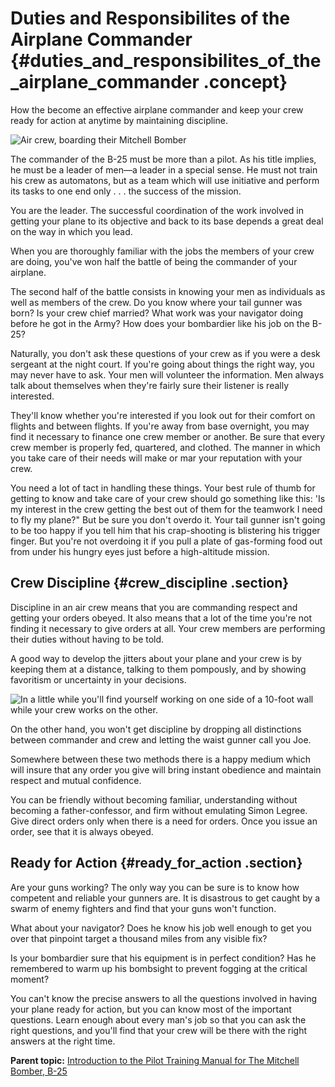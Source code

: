 # Duties and Responsibilites of the Airplane Commander {#duties_and_responsibilites_of_the_airplane_commander .concept}

How the become an effective airplane commander and keep your crew ready for action at anytime by maintaining discipline.

 ![Air crew, boarding their Mitchell Bomber](../images/crew_boarding.png) 

The commander of the B-25 must be more than a pilot. As his title implies, he must be a leader of men—a leader in a special sense. He must not train his crew as automatons, but as a team which will use initiative and perform its tasks to one end only . . . the success of the mission.

You are the leader. The successful coordination of the work involved in getting your plane to its objective and back to its base depends a great deal on the way in which you lead.

When you are thoroughly familiar with the jobs the members of your crew are doing, you've won half the battle of being the commander of your airplane.

The second half of the battle consists in knowing your men as individuals as well as members of the crew. Do you know where your tail gunner was born? Is your crew chief married? What work was your navigator doing before he got in the Army? How does your bombardier like his job on the B-25?

Naturally, you don't ask these questions of your crew as if you were a desk sergeant at the night court. If you're going about things the right way, you may never have to ask. Your men will volunteer the information. Men always talk about themselves when they're fairly sure their listener is really interested.

They'll know whether you're interested if you look out for their comfort on flights and between flights. If you're away from base overnight, you may find it necessary to finance one crew member or another. Be sure that every crew member is properly fed, quartered, and clothed. The manner in which you take care of their needs will make or mar your reputation with your crew.

You need a lot of tact in handling these things. Your best rule of thumb for getting to know and take care of your crew should go something like this: 'Is my interest in the crew getting the best out of them for the teamwork I need to fly my plane?" But be sure you don't overdo it. Your tail gunner isn't going to be too happy if you tell him that his crap-shooting is blistering his trigger finger. But you're not overdoing it if you pull a plate of gas-forming food out from under his hungry eyes just before a high-altitude mission.

## Crew Discipline {#crew_discipline .section}

Discipline in an air crew means that you are commanding respect and getting your orders obeyed. It also means that a lot of the time you're not finding it necessary to give orders at all. Your crew members are performing their duties without having to be told.

A good way to develop the jitters about your plane and your crew is by keeping them at a distance, talking to them pompously, and by showing favoritism or uncertainty in your decisions.

![In a little while you'll find yourself working on one side of a 10-foot wall while your crew works on the other.](../images/crew_discipline.png)

On the other hand, you won't get discipline by dropping all distinctions between commander and crew and letting the waist gunner call you Joe.

Somewhere between these two methods there is a happy medium which will insure that any order you give will bring instant obedience and maintain respect and mutual confidence.

You can be friendly without becoming familiar, understanding without becoming a father-confessor, and firm without emulating Simon Legree. Give direct orders only when there is a need for orders. Once you issue an order, see that it is always obeyed.

## Ready for Action {#ready_for_action .section}

Are your guns working? The only way you can be sure is to know how competent and reliable your gunners are. It is disastrous to get caught by a swarm of enemy fighters and find that your guns won't function.

What about your navigator? Does he know his job well enough to get you over that pinpoint target a thousand miles from any visible fix?

Is your bombardier sure that his equipment is in perfect condition? Has he remembered to warm up his bombsight to prevent fogging at the critical moment?

You can't know the precise answers to all the questions involved in having your plane ready for action, but you can know most of the important questions. Learn enough about every man's job so that you can ask the right questions, and you'll find that your crew will be there with the right answers at the right time.

**Parent topic:** [Introduction to the Pilot Training Manual for The Mitchell Bomber, B-25](../topics/introduction_to_the_pilot_training_manual.md)

